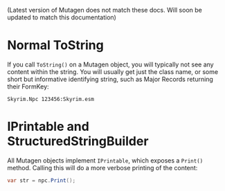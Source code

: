 (Latest version of Mutagen does not match these docs.  Will soon be updated to match this documentation)

# Normal ToString
If you call `ToString()` on a Mutagen object, you will typically not see any content within the string.  You will usually get just the class name, or some short but informative identifying string, such as Major Records returning their FormKey:

`Skyrim.Npc 123456:Skyrim.esm`

# IPrintable and StructuredStringBuilder
All Mutagen objects implement `IPrintable`, which exposes a `Print()` method.  Calling this will do a more verbose printing of the content:
```cs
var str = npc.Print();
```